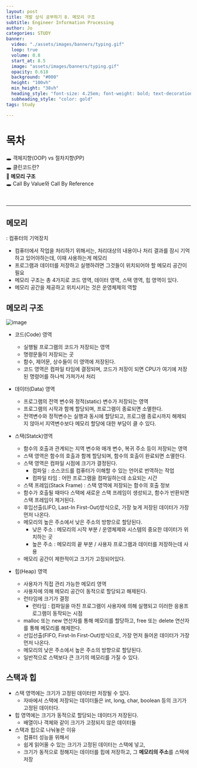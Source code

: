 ```yaml
---
layout: post
title: 개발 상식 공부하기 8. 메모리 구조
subtitle: Engineer Information Processing
author: Jo
categories: STUDY
banner:
  video: "./assets/images/banners/typing.gif"
  loop: true
  volume: 0.8
  start_at: 8.5
  image: "assets/images/banners/typing.gif"
  opacity: 0.618
  background: "#000"
  height: "100vh"
  min_height: "38vh"
  heading_style: "font-size: 4.25em; font-weight: bold; text-decoration: underline"
  subheading_style: "color: gold"
tags: Study

---
```


# 목차
🕳 객체지향(OOP) vs 절차지향(PP) <br>
🕳 클린코드란? <br>
📌<b> 메모리 구조 </b> <br>
🕳 Call By Value와 Call By Reference <br>

<br>
<hr>

## 메모리
: 컴퓨터의 기억장치
- 컴퓨터에서 작업을 처리하기 위해서는, 처리대상의 내용이나 처리 결과를 잠시 기억하고 있어야하는데, 이때 사용하는게 메모리
- 프로그램과 데이터를 저장하고 실행하려면 그것들이 위치되어야 할 메모리 공간이 필요
- 메모리 구조는 총 4가지로 코드 영역, 데이터 영역, 스택 영역, 힙 영역이 있다.
- 메모리 공간을 제공하고 위치시키는 것은 운영체제의 역할

## 메모리 구조
![image](https://github.com/CheeseYoung/Cheeseyoung.github.io/assets/132384527/15b18aee-c979-4ada-a3da-0a897c7c4126)

- 코드(Code) 영역
  - 실행될 프로그램의 코드가 저장되는 영역
  - 명령문들이 저장되는 곳
  - 함수, 제어문, 상수들이 이 영역에 저장된다.
  - 코드 영역은 컴파일 타임에 결정되며, 코드가 저장이 되면 CPU가 여기에 저장된 명령어를 하나씩 가져가서 처리

- 데이터(Data) 영역
  - 프로그램의 전역 변수와 정적(static) 변수가 저장되는 영역
  - 프로그램의 시작과 함께 할당되며, 프로그램이 종료되면 소멸한다.
  - 전역변수와 정적변수는 실행과 동시에 할당되고, 프로그램 종료시까지 해제되지 않아서 지역변수보다 메모리 할당에 대한 부담이 클 수 있다.

- 스택(Statck)영역
  - 함수의 호출과 관계되는 지역 변수와 매개 변수, 복귀 주소 등이 저장되는 영역
  - 스택 영역은 함수의 호출과 함께 할당되며, 함수의 호출이 완료되면 소멸한다.
  - 스택 영역은 컴파일 시점에 크기가 결정된다.
    - 컴파일 : 소스코드를 컴퓨터가 이해할 수 있는 언어로 번역하는 작업
    - 컴파일 타임 : 어떤 프로그램을 컴파일하는데 소요되는 시간
  - 스택 프레임(Stack Frame) : 스택 영역에 저장되는 함수의 호출 정보
  - 함수가 호출될 때마다 스택에 새로운 스택 프레임이 생성되고, 함수가 반환되면 스택 프레임이 제거된다.
  - 후입선출(LIFO, Last-In First-Out)방식으로, 가장 늦게 저장된 데이터가 가장 먼저 나온다.
  - 메모리의 높은 주소에서 낮은 주소의 방향으로 할당된다.
    - 낮은 주소 : 메모리의 시작 부분 / 운영체제와 시스템의 중요한 데이터가 위치하는 곳
    - 높은 주소 : 메모리의 끝 부분 / 사용자 프로그램과 데이터를 저장하는데 사용
  - 메모리 공간이 제한적이고 크기가 고정되어있다.

- 힙(Heap) 영역
  - 사용자가 직접 관리 가능한 메모리 영역
  - 사용자에 의해 메모리 공간이 동적으로 할당되고 해제된다.
  - 런타임에 크기가 결정
    - 런타임 : 컴파일을 마친 프로그램이 사용자에 의해 실행되고 이러한 응용프로그램이 동작되는 시점
  - malloc 또는 new 연산자를 통해 메모리를 할당하고, free 또는 delete 연산자를 통해 메모리를 해제한다.
  - 선입선출(FIFO, First-In First-Out)방식으로, 가장 먼저 들어온 데이터가 가장 먼저 나온다.
  - 메모리의 낮은 주소에서 높은 주소의 방향으로 할당된다.
  - 일반적으로 스택보다 큰 크기의 메모리를 가질 수 있다.

  


## 스택과 힙
- 스택 영역에는 크기가 고정된 데이터만 저장될 수 있다.
  - 자바에서 스택에 저장되는 데이터들은 int, long, char, boolean 등의 크기가 고정된 데이터다.
- 힙 영역에는 크기가 동적으로 할당되는 데이터가 저장된다.
  - 배열이나 객체와 같이 크기가 고정되지 않은 데이터들
- 스택과 힙으로 나눠놓은 이유
  - 컴퓨터 성능을 위해서
  - 쉽게 읽어올 수 있는 크기가 고정된 데이터는 스택에 넣고,
  - 크기가 동적으로 정해지는 데이터를 힙에 저장하고, 그 <b>메모리의 주소</b>를 스택에 저장


    




















